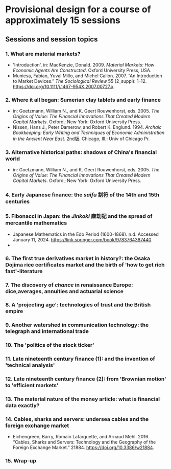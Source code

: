 # Provisional design for a course of approximately 15 sessions

## Sessions and session topics

### 1. What are material markets?

* 'Introduction', in: MacKenzie, Donald. 2009. *Material Markets: How Economic Agents Are Constructed*. Oxford University Press, USA.
* Muniesa, Fabian, Yuval Millo, and Michel Callon. 2007. “An Introduction to Market Devices.” *The Sociological Review* 55 (2_suppl): 1–12. <https://doi.org/10.1111/j.1467-954X.2007.00727.x>.

### 2. Where it all began: Sumerian clay tablets and early finance

* in: Goetzmann, William N., and K. Geert Rouwenhorst, eds. 2005. *The Origins of Value: The Financial Innovations That Created Modern Capital Markets*. Oxford ; New York: Oxford University Press.
* Nissen, Hans J., Peter Damerow, and Robert K. Englund. 1994. *Archaic Bookkeeping: Early Writing and Techniques of Economic Administration in the Ancient Near East*. 2nd版. Chicago, Ill.: Univ of Chicago Pr.


### 3. Alternative historical paths: shadows of China's financial world

* in: Goetzmann, William N., and K. Geert Rouwenhorst, eds. 2005. *The Origins of Value: The Financial Innovations That Created Modern Capital Markets*. Oxford ; New York: Oxford University Press.

### 4. Early Japanese finance: the *saifu* 割符 of the 14th and 15th centuries



### 5. Fibonacci in Japan: the *Jinkoki* 塵劫記 and the spread of mercantile mathematics

* Japanese Mathematics in the Edo Period (1600-1868). n.d. Accessed January 11, 2024. <https://link.springer.com/book/9783764387440>.
* 

### 6. The first true derivatives market in history?: the Osaka Dojima rice certificates market and the birth of 'how to get rich fast'-literature


### 7. The discovery of *chance* in renaissance Europe: dice,averages, annuities and actuarial science


### 8. A 'projecting age': technologies of trust and the British empire


### 9. Another watershed in communication technology: the telegraph and international trade


### 10. The 'politics of the stock ticker'


### 11. Late nineteenth century finance (1): and the invention of 'technical analysis'


### 12. Late nineteenth century finance (2): from 'Brownian motion' to 'efficient markets'


### 13. The material nature of the money article: what is financial data exactly?


### 14. Cables, sharks and servers: undersea cables and the foreign exchange market

* Eichengreen, Barry, Romain Lafarguette, and Arnaud Mehl. 2016. “Cables, Sharks and Servers: Technology and the Geography of the Foreign Exchange Market.” 21884. https://doi.org/10.3386/w21884.


### 15. Wrap-up
